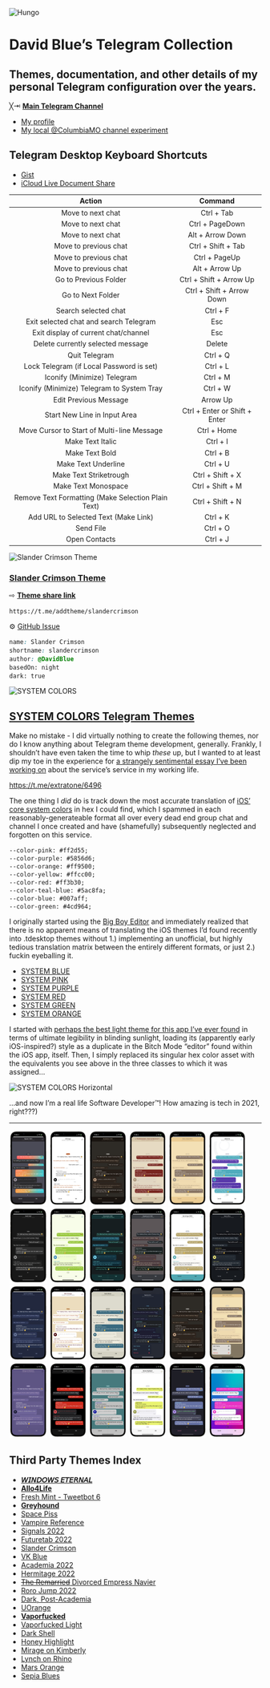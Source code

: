 ![Hungo](https://i.snap.as/35ChT1z2.jpeg)

# David Blue’s Telegram Collection

## Themes, documentation, and other details of my personal Telegram configuration over the years. 

╳⇥ [**Main Telegram Channel**](https://t.me/extratone) 

* [My profile](https://t.me/DavidBlue)
* [My local @ColumbiaMO channel experiment](https://t.me/columbiamo)

## Telegram Desktop Keyboard Shortcuts

* [Gist](https://gist.github.com/extratone/c9e7f7d58d4381ee3a7ca3d681bb1aa8)
* [iCloud Live Document Share](https://bit.ly/tgkeys)

| Action                                             | Command                       |
|:--------------------------------------------------:|:-----------------------------:|
| Move to next chat                                  | Ctrl + Tab                    |
| Move to next chat                                  | Ctrl + PageDown               |
| Move to next chat                                  | Alt + Arrow Down              |
| Move to previous chat                              | Ctrl + Shift + Tab            |
| Move to previous chat                              | Ctrl + PageUp                 |
| Move to previous chat                              | Alt + Arrow Up                |
| Go to Previous Folder                              | Ctrl + Shift + Arrow Up       |
| Go to Next Folder                                  | Ctrl + Shift + Arrow Down     |
| Search selected chat                               | Ctrl + F                      |
| Exit selected chat and search Telegram             | Esc                           |
| Exit display of current chat/channel               | Esc                           |
| Delete currently selected message                  | Delete                        |
| Quit Telegram                                      | Ctrl + Q                      |
| Lock Telegram (if Local Password is set)           | Ctrl + L                      |
| Iconify (Minimize) Telegram                        | Ctrl + M                      |
| Iconify (Minimize) Telegram to System Tray         | Ctrl + W                      |
| Edit Previous Message                              | Arrow Up                      |
| Start New Line in Input Area                       | Ctrl + Enter or Shift + Enter |
| Move Cursor to Start of Multi-line Message         | Ctrl + Home                   |
| Make Text Italic                                   | Ctrl + I                      |
| Make Text Bold                                     | Ctrl + B                      |
| Make Text Underline                                | Ctrl + U                      |
| Make Text Striketrough                             | Ctrl + Shift + X              |
| Make Text Monospace                                | Ctrl + Shift + M              |
| Remove Text Formatting (Make Selection Plain Text) | Ctrl + Shift + N              |
| Add URL to Selected Text (Make Link)               | Ctrl + K                      |
| Send File                                          | Ctrl + O                      |
| Open Contacts                                      | Ctrl + J                      |

![Slander Crimson Theme](https://user-images.githubusercontent.com/43663476/143668793-a2ba30ec-f4c9-48cf-8568-d055844e3137.png)

### [Slander Crimson Theme](https://t.me/addtheme/slandercrimson)

⇨ [**Theme share link**](https://t.me/addtheme/slandercrimson) 

`https://t.me/addtheme/slandercrimson`

⚙︎ [GitHub Issue](https://github.com/extratone/t/issues/5)

```css
name: Slander Crimson
shortname: slandercrimson
author: @DavidBlue
basedOn: night
dark: true
```

![SYSTEM COLORS](https://i.snap.as/W0JHUEKM.png)

## [SYSTEM COLORS Telegram Themes](https://telegra.ph/SYSTEM-COLORS-Themes-for-iOS-Bound-Telegram-09-27)

Make no mistake - I did virtually nothing to create the following themes, nor do I know anything about Telegram theme development, generally. Frankly, I shouldn’t have even taken the time to whip *these* up, but I wanted to at least dip my toe in the experience for [a strangely sentimental essay I’ve been working on](https://github.com/extratone/bilge/issues/228) about the service’s service in my working life.

https://t.me/extratone/6496

The one thing I *did* do is track down the most accurate translation of [iOS’ core system colors](https://developer.apple.com/design/human-interface-guidelines/ios/visual-design/color/) in hex I could find, which I spammed in each reasonably-generateable format all over every dead end group chat and channel I once created and have (shamefully) subsequently neglected and forgotten on this service.

```
--color-pink: #ff2d55;
--color-purple: #5856d6;
--color-orange: #ff9500;
--color-yellow: #ffcc00;
--color-red: #ff3b30;
--color-teal-blue: #5ac8fa;
--color-blue: #007aff;
--color-green: #4cd964;
```

I originally started using the [Big Boy Editor](https://themes.contest.com) and immediately realized that there is no apparent means of translating the iOS themes I’d found recently into .tdesktop themes without 1.) implementing an unofficial, but highly tedious translation matrix between the entirely different formats, or just 2.) fuckin eyeballing it. 

* [SYSTEM BLUE](https://t.me/addtheme/systemblue)
* [SYSTEM PINK](https://t.me/addtheme/systempink)
* [SYSTEM PURPLE](https://t.me/addtheme/systempurple)
* [SYSTEM RED](https://t.me/addtheme/systemred)
* [SYSTEM GREEN](https://t.me/addtheme/systemgreen)
* [SYSTEM ORANGE](https://t.me/addtheme/systemorange)

I started with [perhaps the best light theme for this app I’ve ever found](https://t.me/addtheme/tgbetacore) in terms of ultimate legibility in blinding sunlight, loading its (apparently early iOS-inspired?) style as a duplicate in the Bitch Mode “editor” found within the iOS app, itself. Then, I simply replaced its singular hex color asset with the equivalents you see above in the three classes to which it was assigned…

![SYSTEM COLORS Horizontal](https://i.snap.as/Y3fNeQP6.png)

…and now I’m a real life Software Developer™! How amazing is tech in 2021, right???)

---

<img src="https://github.com/extratone/t/raw/main/ios-themes/Signals.png" width="15%"></img> <img src="https://github.com/extratone/t/raw/main/ios-themes/UOrange.png" width="15%"></img> <img src="https://github.com/extratone/t/raw/main/ios-themes/Academia.png" width="15%"></img> <img src="https://github.com/extratone/t/raw/main/ios-themes/Divorced.png" width="15%"></img> <img src="https://github.com/extratone/t/raw/main/ios-themes/RoroJump.png" width="15%"></img> <img src="https://github.com/extratone/t/raw/main/ios-themes/Allo4Life.png" width="15%"></img> <img src="https://github.com/extratone/t/raw/main/ios-themes/DarkShell.png" width="15%"></img> <img src="https://github.com/extratone/t/raw/main/ios-themes/FreshMint.png" width="15%"></img> <img src="https://github.com/extratone/t/raw/main/ios-themes/Futuretab.png" width="15%"></img> <img src="https://github.com/extratone/t/raw/main/ios-themes/Greyhound.png" width="15%"></img> <img src="https://github.com/extratone/t/raw/main/ios-themes/Hermitage.png" width="15%"></img> <img src="https://github.com/extratone/t/raw/main/ios-themes/SpacePiss.png" width="15%"></img> <img src="https://github.com/extratone/t/raw/main/ios-themes/LynchRhino.png" width="15%"></img> <img src="https://github.com/extratone/t/raw/main/ios-themes/MarsOrange.png" width="15%"></img> <img src="https://github.com/extratone/t/raw/main/ios-themes/SepiaBlues.png" width="15%"></img> <img src="https://github.com/extratone/t/raw/main/ios-themes/TapbotsPro.png" width="15%"></img> <img src="https://github.com/extratone/t/raw/main/ios-themes/PostAcademia.png" width="15%"></img> <img src="https://github.com/extratone/t/raw/main/ios-themes/RoroJump2022.png" width="15%"></img> <img src="https://github.com/extratone/t/raw/main/ios-themes/MirageKimberly.png" width="15%"></img> <img src="https://github.com/extratone/t/raw/main/ios-themes/SlanderCrimson.png" width="15%"></img> <img src="https://github.com/extratone/t/raw/main/ios-themes/WindowsEternal.png" width="15%"></img> <img src="https://github.com/extratone/t/raw/main/ios-themes/HoneyHighlights.png" width="15%"></img> <img src="https://github.com/extratone/t/raw/main/ios-themes/VampireReference.png" width="15%"></img> <img src="https://github.com/extratone/t/raw/main/ios-themes/VaporFucked Light.png" width="15%"></img>

## Third Party Themes Index

- [**𝘞𝘐𝘕𝘋𝘖𝘞𝘚 𝘌𝘛𝘌𝘙𝘕𝘈𝘓**](https://t.me/addtheme/windowseternal)
- [**Allo4Life**](https://t.me/addtheme/allo4life)
- [Fresh Mint - Tweetbot 6](https://t.me/addtheme/freshmint)
- [**Greyhound**](https://t.me/addtheme/greyhound)
- [Space Piss](https://t.me/addtheme/spacepiss)
- [Vampire Reference](https://t.me/addtheme/vampirereference)
- [Signals 2022](https://t.me/addtheme/signals2022)
- [Futuretab 2022](https://t.me/addtheme/futuretab2022)
- [Slander Crimson](https://t.me/addtheme/slandercrimson)
- [VK Blue](https://t.me/addtheme/vkbackup)
- [Academia 2022](https://t.me/addtheme/academia2022)
- [Hermitage 2022](https://t.me/addtheme/hermitage2022)
- [~~The Remarried~~ Divorced Empress Navier](https://t.me/addtheme/navier2022)
- [Roro Jump 2022](https://t.me/addtheme/rorojump2022)
- [Dark, Post-Academia](https://t.me/addtheme/postacademia)
- [UOrange](https://t.me/addtheme/uorange)
- [**Vaporfucked**](https://t.me/addtheme/vaporfucked)
- [Vaporfucked Light](https://t.me/addtheme/vaporfuckedlight)
- [Dark Shell](https://t.me/addtheme/darkshell2022)
- [Honey Highlight](https://t.me/addtheme/HoneyHighlight2021)
- [Mirage on Kimberly](https://t.me/addtheme/miragekimberly)
- [Lynch on Rhino](https://t.me/addtheme/lynchrhino)
- [Mars Orange](https://t.me/addtheme/marsorange)
- [Sepia Blues](https://t.me/addtheme/sepiablues2022)